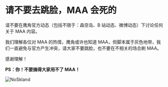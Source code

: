 # 请不要去跳脸，MAA 会死的

请不要在鹰角官方动态（包括不限于：森空岛、B 站动态、微博动态）下讨论任何关于 MAA 内容。  

我们理解各位对 MAA 的热情，鹰角或许也知道 MAA，但脚本属于灰色地带，我们一直避免与官方产生冲突，请大家不要跳脸，也不要在不相关的场合刷 MAA。  

感谢理解！  

**PS：你！不要搞得大家用不了 MAA！**  

![NoSkland](https://ota.maa.plus/MaaAssistantArknights/api/announcements/img/NoSkland.jpg)
